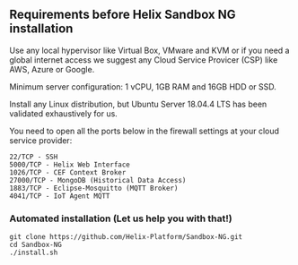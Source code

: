## Requirements before Helix Sandbox NG installation

Use any local hypervisor like Virtual Box, VMware and KVM or if you need a global internet access we suggest any Cloud Service Provicer (CSP) like AWS, Azure or Google. 

Minimum server configuration: 1 vCPU, 1GB RAM and 16GB HDD or SSD.

Install any Linux distribution, but Ubuntu Server 18.04.4 LTS has been validated exhaustively for us.

You need to open all the ports below in the firewall settings at your cloud service provider:

```
22/TCP - SSH 
5000/TCP - Helix Web Interface
1026/TCP - CEF Context Broker
27000/TCP - MongoDB (Historical Data Access)
1883/TCP - Eclipse-Mosquitto (MQTT Broker)
4041/TCP - IoT Agent MQTT
```

### Automated installation (Let us help you with that!)

```
git clone https://github.com/Helix-Platform/Sandbox-NG.git
cd Sandbox-NG
./install.sh
```

